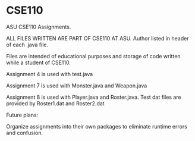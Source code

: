 # CSE110
ASU CSE110 Assignments.

ALL FILES WRITTEN ARE PART OF CSE110 AT ASU. Author listed in header of each .java file. 

Files are intended of educational purposes and storage of code written while a student of CSE110. 

Assignment 4 is used with test.java

Assignment 7 is used with Monster.java and Weapon.java

Assignment 8 is used with Player.java and Roster.java. Test dat files are provided by Roster1.dat and Roster2.dat

Future plans:

Organize assignments into their own packages to eliminate runtime errors and confusion. 
